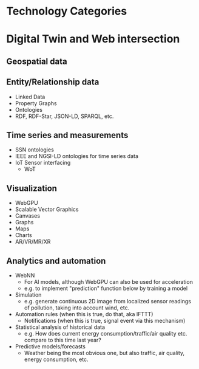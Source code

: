 # Technology Categories

# Digital Twin and Web intersection

## Geospatial data

## Entity/Relationship data
- Linked Data
- Property Graphs
- Ontologies
- RDF, RDF-Star, JSON-LD, SPARQL, etc.

## Time series and measurements
- SSN ontologies
- IEEE and NGSI-LD ontologies for time series data
- IoT Sensor interfacing
    - WoT

## Visualization
- WebGPU
- Scalable Vector Graphics
- Canvases
- Graphs
- Maps
- Charts
- AR/VR/MR/XR

## Analytics and automation
- WebNN
    - For AI models, although WebGPU can also be used for acceleration
    - e.g. to implement "prediction" function below by training a model
- Simulation
    - e.g. generate continuous 2D image from localized sensor readings of pollution, taking into account wind, etc.
- Automation rules (when this is true, do that, aka IFTTT)
    - Notifications (when this is true, signal event via this mechanism)
- Statistical analysis of historical data
    - e.g. How does current energy consumption/traffic/air quality etc. compare to this time last year?
- Predictive models/forecasts
   - Weather being the most obvious one, but also traffic, air quality, energy consumption, etc.

